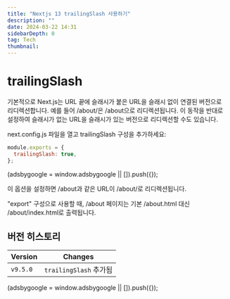 ```yaml
---
title: "Nextjs 13 trailingSlash 사용하기"
description: ""
date: 2024-03-22 14:31
sidebarDepth: 0
tag: Tech
thumbnail:
---
```


# trailingSlash

기본적으로 Next.js는 URL 끝에 슬래시가 붙은 URL을 슬래시 없이 연결된 버전으로 리디렉션합니다. 예를 들어 /about/은 /about으로 리디렉션됩니다. 이 동작을 반대로 설정하여 슬래시가 없는 URL을 슬래시가 있는 버전으로 리디렉션할 수도 있습니다.

next.config.js 파일을 열고 trailingSlash 구성을 추가하세요:

```js
module.exports = {
  trailingSlash: true,
};
```

<!-- ui-log 수평형 -->

<ins class="adsbygoogle"
      style="display:block"
      data-ad-client="ca-pub-4877378276818686"
      data-ad-slot="9743150776"
      data-ad-format="auto"
      data-full-width-responsive="true"></ins>
<component is="script">
(adsbygoogle = window.adsbygoogle || []).push({});
</component>

이 옵션을 설정하면 /about과 같은 URL이 /about/로 리디렉션됩니다.

"export" 구성으로 사용할 때, /about 페이지는 기본 /about.html 대신 /about/index.html로 출력됩니다.

## 버전 히스토리

| Version  | Changes                |
| -------- | ---------------------- |
| `v9.5.0` | `trailingSlash` 추가됨 |

<!-- ui-log 수평형 -->

<ins class="adsbygoogle"
      style="display:block"
      data-ad-client="ca-pub-4877378276818686"
      data-ad-slot="9743150776"
      data-ad-format="auto"
      data-full-width-responsive="true"></ins>
<component is="script">
(adsbygoogle = window.adsbygoogle || []).push({});
</component>
